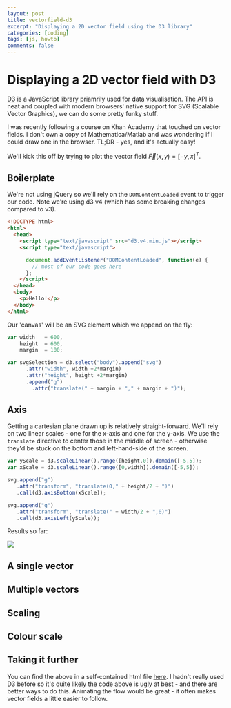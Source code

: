 ```yaml
---
layout: post
title: vectorfield-d3
excerpt: "Displaying a 2D vector field using the D3 library"
categories: [coding]
tags: [js, howto]
comments: false
---
```


# Displaying a 2D vector field with D3

[D3](https://d3js.org) is a JavaScript library priamrily used for data visualisation. The API is neat and coupled with modern browsers' native support for SVG (Scalable Vector Graphics), we can do some pretty funky stuff.

I was recently following a course on Khan Academy that touched on vector fields. I don't own a copy of Mathematica/Matlab and was wondering if I could draw one in the browser. TL;DR - yes, and it's actually easy!

We'll kick this off by trying to plot the vector field $\vec{F}(x,y) = [-y, x]^{T}$.

## Boilerplate

We're not using jQuery so we'll rely on the `DOMContentLoaded` event to trigger our code. Note we're using d3 v4 (which has some breaking changes compared to v3).

~~~ html
<!DOCTYPE html>
<html>
  <head>
    <script type="text/javascript" src="d3.v4.min.js"></script>
    <script type="text/javascript">

      document.addEventListener("DOMContentLoaded", function(e) {
        // most of our code goes here
      };
    </script>
  </head>
  <body>
    <p>Hello!</p>
  </body>
</html>
~~~

Our 'canvas' will be an SVG element which we append on the fly:

~~~ javascript
var width   = 600,
    height  = 600,
    margin  = 100;

var svgSelection = d3.select("body").append("svg")
      .attr("width", width +2*margin)
      .attr("height", height +2*margin)
      .append("g")
        .attr("translate(" + margin + "," + margin + ")");
~~~

## Axis

Getting a cartesian plane drawn up is relatively straight-forward. We'll rely on two linear scales - one for the x-axis and one for the y-axis. We use the `translate` directive to center those in the middle of screen - otherwise they'd be stuck on the bottom and left-hand-side of the screen.

~~~ javascript
var yScale = d3.scaleLinear().range([height,0]).domain([-5,5]);
var xScale = d3.scaleLinear().range([0,width]).domain([-5,5]);

svg.append("g")
   .attr("transform", "translate(0," + height/2 + ")")
   .call(d3.axisBottom(xScale));

svg.append("g")
   .attr("transform", "translate(" + width/2 + ",0)")
   .call(d3.axisLeft(yScale));
~~~

Results so far:

![](../../img/d3vield/xyaxis.png)


## A single vector

## Multiple vectors

## Scaling

## Colour scale


## Taking it further

You can find the above in a self-contained html file [here](github/crashburn). I hadn't really used D3 before so it's quite likely the code above is ugly at best - and there are better ways to do this.
Animating the flow would be great - it often makes vector fields a little easier to follow.
